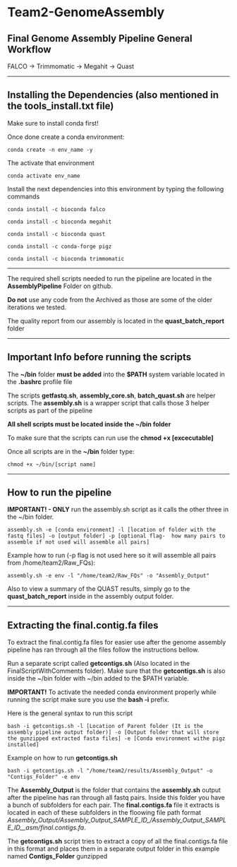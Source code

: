 # Team2-GenomeAssembly

Final Genome Assembly Pipeline General Workflow
-----------------------------------------
FALCO -> Trimmomatic -> Megahit -> Quast

__________________________________________________________________________________

Installing the Dependencies (also mentioned in the tools_install.txt file)
-----------------------------------------
Make sure to install conda first!

Once done create a conda environment:
```
conda create -n env_name -y
```
The activate that environment
```
conda activate env_name
```
Install the next dependencies into this environment by typing the following commands
```
conda install -c bioconda falco
```
```
conda install -c bioconda megahit
```
```
conda install -c bioconda quast
```
```
conda install -c conda-forge pigz
```
```
conda install -c bioconda trimmomatic
```
__________________________________________________________________________________

The required shell scripts needed to run the pipeline are located in the **AssemblyPipeline** Folder on github.

**Do not** use any code from the Archived as those are some of the older iterations we tested.

The quality report from our assembly is located in the **quast_batch_report** folder
__________________________________________________________________________________

Important Info before running the scripts
-------------------------------------------------------------------
The **~/bin** folder **must be added** into the **$PATH** system variable located in the **.bashrc** profile file

The scripts **getfastq.sh**, **assembly_core.sh**, **batch_quast.sh** are helper scripts.
The **assembly.sh** is a wrapper script that calls those 3 helper scripts as part of the pipeline

**All shell scripts must be located inside the ~/bin folder**

To make sure that the scripts can run use the **chmod +x [excecutable]**

Once all scripts are in the **~/bin** folder type:

```
chmod +x ~/bin/[script name]
```
__________________________________________________________________________________

How to run the pipeline
-------------------------------------------------------------------
**IMPORTANT! - ONLY** run the assembly.sh script as it calls the other three in the ~/bin folder. 
```
assembly.sh -e [conda environment] -l [location of folder with the fastq files] -o [output folder] -p [optional flag-  how many pairs to assemble if not used will assemble all pairs]
```
Example how to run (-p flag is not used here so it will assemble all pairs from /home/team2/Raw_FQs):
```
assembly.sh -e env -l "/home/team2/Raw_FQs" -o "Assembly_Output"
```

Also to view a summary of the QUAST results, simply go to the **quast_batch_report** inside in the assembly output folder.
___________________________________________________________________________________

Extracting the final.contig.fa files
--------------------------------------------------------------------
To extract the final.contig.fa files for easier use after the genome assembly pipeline has ran through all the files follow the instructions bellow.

Run a separate script called **getcontigs.sh** (Also located in the FinalScriptWithComments folder). 
Make sure that the **getcontigs.sh** is also inside the ~/bin folder with ~/bin added to the $PATH variable.

**IMPORTANT!** To activate the needed conda environment properly while running the script make sure you use the **bash -i** prefix.

Here is the general syntax to run this script

```
bash -i getcontigs.sh -l [Location of Parent folder (It is the assembly pipeline output folder)] -o [Output folder that will store the gunzipped extracted fasta files] -e [Conda environment withe pigz installed]
```

Example on how to run **getcontigs.sh**

```
bash -i getcontigs.sh -l "/home/team2/results/Assembly_Output" -o "Contigs_Folder" -e env
```

The **Assembly_Output** is the folder that contains the **assembly.sh** output after the pipeline has ran through all fastq pairs.
Inside this folder you have a bunch of subfolders for each pair. The **final.contigs.fa** file it extracts is located in each of these subfolders
in the floowing file path format *Assembly_Output/Assembly_Output_SAMPLE_ID_/Assembly_Output_SAMPLE_ID__asm/final.contigs.fa*.

The **getcontigs.sh** script tries to extract a copy of all the final.contigs.fa file in this format and places them in a separate output folder in this 
example named **Contigs_Folder** gunzipped
